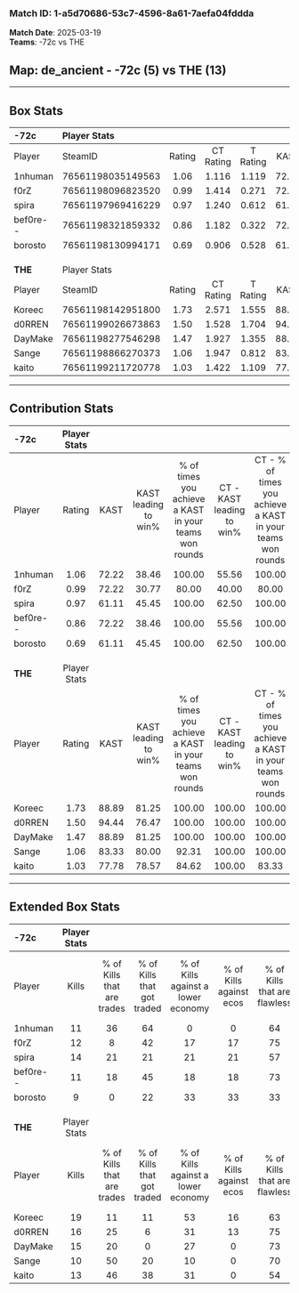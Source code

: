 ### Match ID: 1-a5d70686-53c7-4596-8a61-7aefa04fddda  
**Match Date**: 2025-03-19  
**Teams**: -72c vs THE  

## **Map**: de_ancient - -72c (5) vs THE (13)  
---  

## Box Stats  

| **-72c** | Player Stats      |        |           |          |       |       |       |         |        |      |     |
| :- | :- | :-: | :-: | :-: | :-: | :-: | :-: | :-: | :-: | :-: | :-: |
| Player   | SteamID           | Rating | CT Rating | T Rating | KAST  |  ADR  | Kills | Assists | Deaths | K/D  | HS% |
| 1nhuman  | 76561198035149563 |  1.06  |   1.116   |  1.119   | 72.22 | 97.1  |  11   |    8    |   14   | 0.79 | 81  |
| f0rZ     | 76561198096823520 |  0.99  |   1.414   |  0.271   | 72.22 | 68.6  |  12   |    3    |   14   | 0.86 | 25  |
| spira    | 76561197969416229 |  0.97  |   1.240   |  0.612   | 61.11 | 60.4  |  14   |    2    |   14   | 1.00 | 42  |
| bef0re-- | 76561198321859332 |  0.86  |   1.182   |  0.322   | 72.22 | 62.1  |  11   |    4    |   16   | 0.69 | 63  |
| borosto  | 76561198130994171 |  0.69  |   0.906   |  0.528   | 61.11 | 52.5  |   9   |    5    |   15   | 0.60 | 44  |
|          |                   |        |           |          |       |       |       |         |        |      |     |
|          |                   |        |           |          |       |       |       |         |        |      |     |
|          |                   |        |           |          |       |       |       |         |        |      |     |
| **THE**  | Player Stats      |        |           |          |       |       |       |         |        |      |     |
| Player   | SteamID           | Rating | CT Rating | T Rating | KAST  |  ADR  | Kills | Assists | Deaths | K/D  | HS% |
| Koreec   | 76561198142951800 |  1.73  |   2.571   |  1.555   | 88.89 | 121.9 |  19   |    7    |   11   | 1.73 | 47  |
| d0RREN   | 76561199026673863 |  1.50  |   1.528   |  1.704   | 94.44 | 95.5  |  16   |    5    |   12   | 1.33 | 56  |
| DayMake  | 76561198277546298 |  1.47  |   1.927   |  1.355   | 88.89 | 88.1  |  15   |    5    |   9    | 1.67 | 53  |
| Sange    | 76561198866270373 |  1.06  |   1.947   |  0.812   | 83.33 | 57.7  |  10   |   10    |   11   | 0.91 | 30  |
| kaito    | 76561199211720778 |  1.03  |   1.422   |  1.109   | 77.78 | 57.5  |  13   |    2    |   14   | 0.93 | 61  |
---  

## Contribution Stats  

| **-72c** | Player Stats |       |                      |                                                        |                           |                                                             |                          |                                                            |
| :- | :-: | :-: | :-: | :-: | :-: | :-: | :-: | :-: |
| Player   |    Rating    | KAST  | KAST leading to win% | % of times you achieve a KAST in your teams won rounds | CT - KAST leading to win% | CT - % of times you achieve a KAST in your teams won rounds | T - KAST leading to win% | T - % of times you achieve a KAST in your teams won rounds |
| 1nhuman  |     1.06     | 72.22 |        38.46         |                         100.00                         |           55.56           |                           100.00                            |           0.00           |                            0.00                            |
| f0rZ     |     0.99     | 72.22 |        30.77         |                         80.00                          |           40.00           |                            80.00                            |           0.00           |                            0.00                            |
| spira    |     0.97     | 61.11 |        45.45         |                         100.00                         |           62.50           |                           100.00                            |           0.00           |                            0.00                            |
| bef0re-- |     0.86     | 72.22 |        38.46         |                         100.00                         |           55.56           |                           100.00                            |           0.00           |                            0.00                            |
| borosto  |     0.69     | 61.11 |        45.45         |                         100.00                         |           62.50           |                           100.00                            |           0.00           |                            0.00                            |
|          |              |       |                      |                                                        |                           |                                                             |                          |                                                            |
|          |              |       |                      |                                                        |                           |                                                             |                          |                                                            |
|          |              |       |                      |                                                        |                           |                                                             |                          |                                                            |
| **THE**  | Player Stats |       |                      |                                                        |                           |                                                             |                          |                                                            |
| Player   |    Rating    | KAST  | KAST leading to win% | % of times you achieve a KAST in your teams won rounds | CT - KAST leading to win% | CT - % of times you achieve a KAST in your teams won rounds | T - KAST leading to win% | T - % of times you achieve a KAST in your teams won rounds |
| Koreec   |     1.73     | 88.89 |        81.25         |                         100.00                         |          100.00           |                           100.00                            |          70.00           |                           100.00                           |
| d0RREN   |     1.50     | 94.44 |        76.47         |                         100.00                         |          100.00           |                           100.00                            |          63.64           |                           100.00                           |
| DayMake  |     1.47     | 88.89 |        81.25         |                         100.00                         |          100.00           |                           100.00                            |          70.00           |                           100.00                           |
| Sange    |     1.06     | 83.33 |        80.00         |                         92.31                          |          100.00           |                           100.00                            |          66.67           |                           85.71                            |
| kaito    |     1.03     | 77.78 |        78.57         |                         84.62                          |          100.00           |                            83.33                            |          66.67           |                           85.71                            |
---  

## Extended Box Stats  

| **-72c** | Player Stats |                            |                            |                                    |                         |                              |                                 |        |                             |                                     |                          |                               |                            |
| :- | :-: | :-: | :-: | :-: | :-: | :-: | :-: | :-: | :-: | :-: | :-: | :-: | :-: |
| Player   |    Kills     | % of Kills that are trades | % of Kills that got traded | % of Kills against a lower economy | % of Kills against ecos | % of Kills that are flawless | % of Kills that are close duels | Deaths | % of Deaths that get traded | % of Deaths against a lower economy | % of Deaths against ecos | % of Deaths that are flawless | % of Deaths that are close |
| 1nhuman  |      11      |             36             |             64             |                 0                  |            0            |              64              |                9                |   14   |             14              |                  0                  |            0             |              43               |             14             |
| f0rZ     |      12      |             8              |             42             |                 17                 |           17            |              75              |               25                |   14   |              7              |                  0                  |            0             |              57               |             7              |
| spira    |      14      |             21             |             21             |                 21                 |           21            |              57              |               14                |   14   |             14              |                  7                  |            7             |              71               |             7              |
| bef0re-- |      11      |             18             |             45             |                 18                 |           18            |              73              |                0                |   16   |             13              |                  6                  |            6             |              81               |             0              |
| borosto  |      9       |             0              |             22             |                 33                 |           33            |              33              |               22                |   15   |             20              |                  7                  |            7             |              87               |             0              |
|          |              |                            |                            |                                    |                         |                              |                                 |        |                             |                                     |                          |                               |                            |
|          |              |                            |                            |                                    |                         |                              |                                 |        |                             |                                     |                          |                               |                            |
|          |              |                            |                            |                                    |                         |                              |                                 |        |                             |                                     |                          |                               |                            |
| **THE**  | Player Stats |                            |                            |                                    |                         |                              |                                 |        |                             |                                     |                          |                               |                            |
| Player   |    Kills     | % of Kills that are trades | % of Kills that got traded | % of Kills against a lower economy | % of Kills against ecos | % of Kills that are flawless | % of Kills that are close duels | Deaths | % of Deaths that get traded | % of Deaths against a lower economy | % of Deaths against ecos | % of Deaths that are flawless | % of Deaths that are close |
| Koreec   |      19      |             11             |             11             |                 53                 |           16            |              63              |                5                |   11   |             45              |                 27                  |            18            |              45               |             18             |
| d0RREN   |      16      |             25             |             6              |                 31                 |           13            |              75              |                0                |   12   |             42              |                 33                  |            8             |              42               |             42             |
| DayMake  |      15      |             20             |             0              |                 27                 |            0            |              73              |                7                |   9    |             22              |                 22                  |            11            |              78               |             0              |
| Sange    |      10      |             50             |             20             |                 10                 |            0            |              70              |                0                |   11   |             36              |                 27                  |            9             |              45               |             9              |
| kaito    |      13      |             46             |             38             |                 31                 |            0            |              54              |               15                |   14   |             43              |                 21                  |            7             |              93               |             0              |
